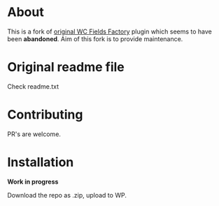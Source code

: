 # About

This is a fork of [original WC Fields Factory](https://wordpress.org/plugins/wc-fields-factory/#developers) plugin
which seems to have been **abandoned**. Aim of this fork is to provide maintenance.

# Original readme file

Check readme.txt

# Contributing

PR's are welcome. 

# Installation

**Work in progress**

Download the repo as .zip, upload to WP. 
